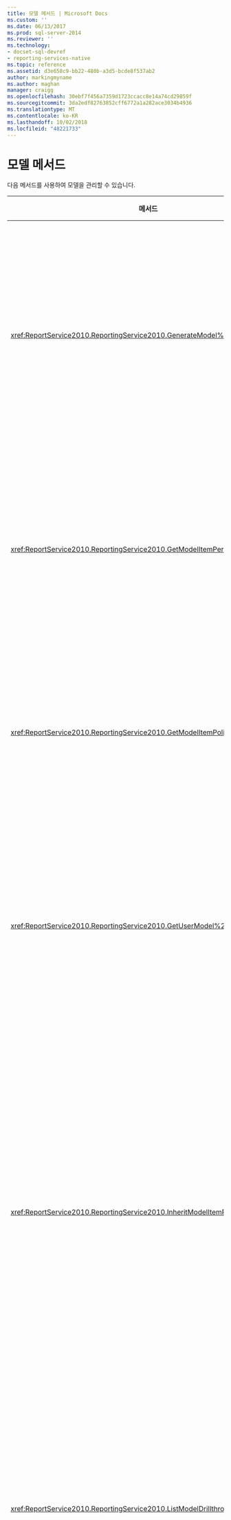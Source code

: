 ```yaml
---
title: 모델 메서드 | Microsoft Docs
ms.custom: ''
ms.date: 06/13/2017
ms.prod: sql-server-2014
ms.reviewer: ''
ms.technology:
- docset-sql-devref
- reporting-services-native
ms.topic: reference
ms.assetid: d3e658c9-bb22-480b-a3d5-bcde8f537ab2
author: markingmyname
ms.author: maghan
manager: craigg
ms.openlocfilehash: 30ebf7f456a7359d1723ccacc8e14a74cd29859f
ms.sourcegitcommit: 3da2edf82763852cff6772a1a282ace3034b4936
ms.translationtype: MT
ms.contentlocale: ko-KR
ms.lasthandoff: 10/02/2018
ms.locfileid: "48221733"
---
```

# <a name="model-methods"></a>모델 메서드
  다음 메서드를 사용하여 모델을 관리할 수 있습니다.  
  
|메서드|작업|  
|------------|------------|  
|<xref:ReportService2010.ReportingService2010.GenerateModel%2A>|공유 데이터 원본을 기반으로 기본 모델을 생성합니다.|  
|<xref:ReportService2010.ReportingService2010.GetModelItemPermissions%2A>|모델 항목과 연결된 사용자 권한을 검색합니다.|  
|<xref:ReportService2010.ReportingService2010.GetModelItemPolicies%2A>|모델 항목과 연결된 정책을 검색합니다.|  
|<xref:ReportService2010.ReportingService2010.GetUserModel%2A>|현재 사용자에 대한 모델의 의미 부분을 반환합니다.|  
|<xref:ReportService2010.ReportingService2010.InheritModelItemParentSecurity%2A>|모델 항목과 연결된 정책을 삭제하고 모델 항목이 부모의 정책을 상속하도록 합니다.|  
|<xref:ReportService2010.ReportingService2010.ListModelDrillthroughReports%2A>|모델의 엔터티와 연결된 드릴스루 보고서를 나열합니다.|  
|<xref:ReportService2010.ReportingService2010.ListModelItemChildren%2A>|모델 항목 자식 요소의 배열을 반환합니다.|  
|<xref:ReportService2010.ReportingService2010.ListModelItemTypes%2A>|지원되는 모델 항목 유형 목록을 반환합니다.|  
|<xref:ReportService2010.ReportingService2010.ListModelPerspectives%2A>|사용자가 사용 가능한 모델 및 큐브를 나열합니다.|  
|<xref:ReportService2010.ReportingService2010.RegenerateModel%2A>|데이터 원본 스키마의 변경 내용을 기반으로 기존 모델을 업데이트합니다.|  
|<xref:ReportService2010.ReportingService2010.RemoveAllModelItemPolicies%2A>|지정된 모델에서 모델 항목과 연결된 모든 정책을 삭제합니다.|  
|<xref:ReportService2010.ReportingService2010.SetModelDrillthroughReports%2A>|드릴스루 보고서 집합을 모델과 연결합니다.|  
|<xref:ReportService2010.ReportingService2010.SetModelItemPolicies%2A>|모델 항목에 대한 보안 정책을 설정합니다.|  
  
## <a name="see-also"></a>관련 항목  
 [웹 서비스와 .NET Framework를 사용하여 응용 프로그램 빌드](../net-framework/building-applications-using-the-web-service-and-the-net-framework.md)   
 [보고서 서버 웹 서비스](../report-server-web-service.md)   
 [보고서 서버 웹 서비스 메서드](report-server-web-service-methods.md)   
 [기술 참조&#40;SSRS&#41;](../../technical-reference-ssrs.md)  
  
  
